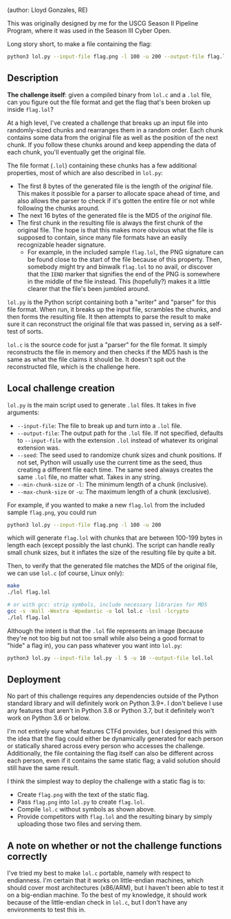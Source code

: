 (author: Lloyd Gonzales, RE)

This was originally designed by me for the USCG Season II Pipeline Program, where it was used in the Season III Cyber Open.

Long story short, to make a file containing the flag:
```sh
python3 lol.py --input-file flag.png -l 100 -u 200 --output-file flag.lol
```

## Description
**The challenge itself**: given a compiled binary from `lol.c` and a `.lol` file, can you figure out the file format and get the flag that's been broken up inside `flag.lol`?

At a high level, I've created a challenge that breaks up an input file into randomly-sized chunks and rearranges them in a random order. Each chunk contains some data from the original file as well as the position of the next chunk. If you follow these chunks around and keep appending the data of each chunk, you'll eventually get the original file.

The file format (`.lol`) containing these chunks has a few additional properties, most of which are also described in `lol.py`:
- The first 8 bytes of the generated file is the length of the *original* file. This makes it possible for a parser to allocate space ahead of time, and also allows the parser to check if it's gotten the entire file or not while following the chunks around.
- The next 16 bytes of the generated file is the MD5 of the *original* file.
- The first chunk in the resulting file is always the first chunk of the original file. The hope is that this makes more obvious what the file is supposed to contain, since many file formats have an easily recognizable header signature. 
    - For example, in the included sample `flag.lol`, the PNG signature can be found close to the start of the file because of this property. Then, somebody might try and binwalk `flag.lol` to no avail, or discover that the `IEND` marker that signifies the end of the PNG is somewhere in the middle of the file instead. This (hopefully?) makes it a little clearer that the file's been jumbled around.

`lol.py` is the Python script containing both a "writer" and "parser" for this file format. When run, it breaks up the input file, scrambles the chunks, and then forms the resulting file. It then attempts to parse the result to make sure it can reconstruct the original file that was passed in, serving as a self-test of sorts.

`lol.c` is the source code for just a "parser" for the file format. It simply reconstructs the file in memory and then checks if the MD5 hash is the same as what the file claims it should be. It doesn't spit out the reconstructed file, which is the challenge here.

## Local challenge creation
`lol.py` is the main script used to generate `.lol` files. It takes in five arguments:
- `--input-file`: The file to break up and turn into a `.lol` file.
- `--output-file`: The output path for the `.lol` file. If not specified, defaults to `--input-file` with the extension `.lol` instead of whatever its original extension was.
- `--seed`: The seed used to randomize chunk sizes and chunk positions. If not set, Python will usually use the current time as the seed, thus creating a different file each time. The same seed always creates the same `.lol` file, no matter what. Takes in any string.
- `--min-chunk-size` or `-l`: The minimum length of a chunk (inclusive). 
- `--max-chunk-size` or `-u`: The maximum length of a chunk (exclusive).

For example, if you wanted to make a new `flag.lol` from the included sample `flag.png`, you could run

```sh
python3 lol.py --input-file flag.png -l 100 -u 200
```

which will generate `flag.lol` with chunks that are between 100-199 bytes in length each (except possibly the last chunk). The script can handle really small chunk sizes, but it inflates the size of the resulting file by quite a bit.

Then, to verify that the generated file matches the MD5 of the original file, we can use `lol.c` (of course, Linux only):
```sh
make
./lol flag.lol

# or with gcc: strip symbols, include necessary libraries for MD5
gcc -s -Wall -Wextra -Wpedantic -o lol lol.c -lssl -lcrypto
./lol flag.lol
```

Although the intent is that the `.lol` file represents an image (because they're not too big but not too small while also being a good format to "hide" a flag in), you can pass whatever you want into `lol.py`:

```sh
python3 lol.py --input-file lol.py -l 5 -u 10 --output-file lol.lol
```

## Deployment
No part of this challenge requires any dependencies outside of the Python standard library and will definitely work on Python 3.9+. I don't believe I use any features that aren't in Python 3.8 or Python 3.7, but it definitely won't work on Python 3.6 or below.

I'm not entirely sure what features CTFd provides, but I designed this with the idea that the flag could either be dynamically generated for each person or statically shared across every person who accesses the challenge. Additionally, the file containing the flag itself can also be different across each person, even if it contains the same static flag; a valid solution should still have the same result.

I think the simplest way to deploy the challenge with a static flag is to: 
- Create `flag.png` with the text of the static flag.
- Pass `flag.png` into `lol.py` to create `flag.lol`.
- Compile `lol.c` without symbols as shown above.
- Provide competitors with `flag.lol` and the resulting binary by simply uploading those two files and serving them.

## A note on whether or not the challenge functions correctly
I've tried my best to make `lol.c` portable, namely with respect to endianness. I'm certain that it works on little-endian machines, which should cover most architectures (x86/ARM), but I haven't been able to test it on a big-endian machine. To the best of my knowledge, it should work because of the little-endian check in `lol.c`, but I don't have any environments to test this in.